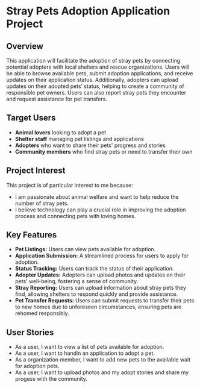 # Stray Pets Adoption Application Project

## Overview
This application will facilitate the adoption of stray pets by connecting potential adopters with local shelters and rescue organizations. Users will be able to browse available pets, submit adoption applications, and receive updates on their application status. Additionally, adopters can upload updates on their adopted pets’ status, helping to create a community of responsible pet owners. Users can also report stray pets they encounter and request assistance for pet transfers.

## Target Users
- **Animal lovers** looking to adopt a pet
- **Shelter staff** managing pet listings and applications
- **Adopters** who want to share their pets' progress and stories
- **Community members** who find stray pets or need to transfer their own

## Project Interest
This project is of particular interest to me because:
- I am passionate about animal welfare and want to help reduce the number of stray pets.
- I believe technology can play a crucial role in improving the adoption process and connecting pets with loving homes.

## Key Features
- **Pet Listings:** Users can view pets available for adoption.
- **Application Submission:** A streamlined process for users to apply for adoption.
- **Status Tracking:** Users can track the status of their application.
- **Adopter Updates:** Adopters can upload photos and updates on their pets’ well-being, fostering a sense of community.
- **Stray Reporting:** Users can upload information about stray pets they find, allowing shelters to respond quickly and provide assistance.
- **Pet Transfer Requests:** Users can submit requests to transfer their pets to new homes due to unforeseen circumstances, ensuring pets are rehomed responsibly.

## User Stories
- As a user, I want to view a list of pets available for adoption.
- As a user, I want to handin an application to adopt a pet.
- As a organization member, I want to add new pets to the available wait for adoption pets.
- As a user, I want to upload photos and my adopt stories and share my progess with the community.


